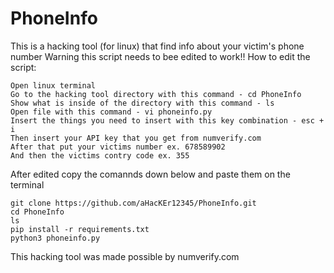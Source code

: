 # PhoneInfo
This is a hacking tool (for linux) that find info about your victim's phone number
Warning this script needs to bee edited to work!!
How to edit the script:

```
Open linux terminal
Go to the hacking tool directory with this command - cd PhoneInfo
Show what is inside of the directory with this command - ls
Open file with this command - vi phoneinfo.py
Insert the things you need to insert with this key combination - esc + i
Then insert your API key that you get from numverify.com
After that put your victims number ex. 678589902
And then the victims contry code ex. 355
```

After edited copy the comannds down below and paste them on the terminal

```
git clone https://github.com/aHacKEr12345/PhoneInfo.git
cd PhoneInfo
ls
pip install -r requirements.txt
python3 phoneinfo.py
```

This hacking tool was made possible by numverify.com



